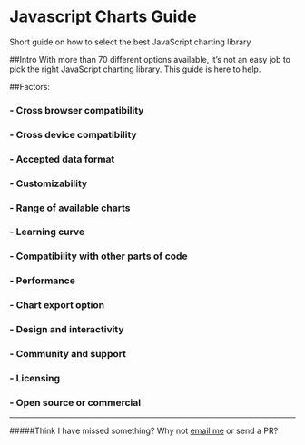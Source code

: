 # Javascript Charts Guide

Short guide on how to select the best JavaScript charting library


##Intro
With more than 70 different options available, it’s not an easy job to pick the right JavaScript charting library. This guide is here to help.


##Factors:
### - Cross browser compatibility
### - Cross device compatibility 
### - Accepted data format
### - Customizability
### - Range of available charts
### - Learning curve
### - Compatibility with other parts of code
### - Performance
### - Chart export option
### - Design and interactivity
### - Community and support
### - Licensing
### - Open source or commercial

---

#####Think I have missed something? Why not [email me](mailto:lalwani.vikas20@gmail.com) or send a PR?

